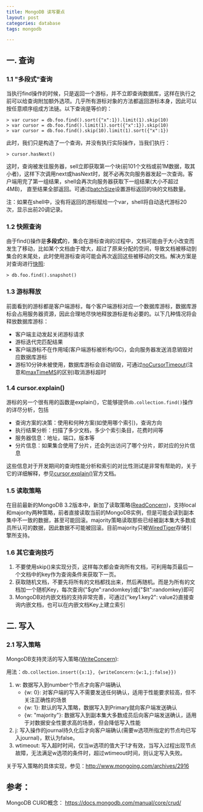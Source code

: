 ```yaml
---
title: MongoDB 读写要点
layout: post
categories: database
tags: mongodb

---
```


## 一. 查询

### 1.1 "多段式"查询

当执行find操作的时候，只是返回一个游标，并不立即查询数据库，这样在执行之前可以给查询附加额外选项。几乎所有游标对象的方法都返回游标本身，因此可以按任意顺序组成方法链。以下查询是等价的：

    > var cursor = db.foo.find().sort({"x":1}).limit(1).skip(10)
    > var cursor = db.foo.find().limit(1).sort({"x":1}).skip(10)
    > var cursor = db.foo.find().skip(10).limit(1).sort({"x":1})

此时，我们只是构造了一个查询，并没有执行实际操作，当我们执行：

    > cursor.hasNext()

这时，查询被发往服务器，sell立即获取第一个块(前101个文档或前1M数据，取其小者)，这样下次调用next或hasNext时，就不必再次向服务器发起一次查询。客户端用完了第一组结果，shell会再次向服务器获取下一组结果(大小不超过4MB)， 直至结果全部返回。可通过[batchSize][cursor.batchSize()]设置游标返回的块的文档数量。

注：如果在shell中，没有将返回的游标赋给一个var，shell将自动迭代游标20次，显示出前20调记录。

<!--more-->

### 1.2 快照查询

由于find()操作是**多段式**的，集合在游标查询的过程中，文档可能由于大小改变而发生了移动，比如某个文档由于增大，超过了原来分配的空间，导致文档被移动到集合的末尾处，此时使用游标查询可能会再次返回这些被移动的文档。解决方案是对查询进行[快照][cursor.snapshot()]:

    > db.foo.find().snapshot()

### 1.3 游标释放

前面看到的游标都是客户端游标，每个客户端游标对应一个数据库游标，数据库游标会占用服务器资源，因此合理地尽快地释放游标是有必要的。以下几种情况将会释放数据库游标：

- 客户端主动发起关闭游标请求
- 游标迭代完匹配结果
- 客户端游标不在作用域(客户端游标被析构/GC)，会向服务器发送消息销毁对应数据库游标
- 游标10分钟未被使用，数据库游标会自动销毁，可通过[noCursorTimeout][cursor.noCursorTimeout()](注意和[maxTimeMS][cursor.maxTimeMs()]的区别)取消游标超时

### 1.4 cursor.explain()

游标的另一个很有用的函数是explain()，它能够提供`db.collection.find()`操作的详尽分析，包括

- 查询方案的决策：使用和何种方案(如使用哪个索引)，查询方向
- 执行结果分析：扫描了多少文档，多少个索引条目，花费时间等
- 服务器信息：地址，端口，版本等
- 分片信息：如果集合使用了分片，还会列出访问了哪个分片，即对应的分片信息

这些信息对于开发期间的查询性能分析和索引的对比性测试是非常有帮助的，关于它的详细解释，参见[cursor.explain()][]官方文档。

### 1.5 读取策略

在目前最新的MongoDB 3.2版本中，新加了读取策略([ReadConcern][read concern])，支持local和majority两种策略，前者直接读取当前的MongoDB实例，但是可能会读到副本集中不一致的数据，甚至可能回滚。majority策略读取那些已经被副本集大多数成员所认可的数据，因此数据不可能被回滚。目前majority只被[WiredTiger][]存储引擎所支持。

### 1.6 其它查询技巧

1. 不要使用skip()来实现分页，这样每次都会查询所有文档，可利用每页最后一个文档中的key作为查询条件来获取下一页。
2. 获取随机文档，不要先将所有的文档都找出来，然后再随机。而是为所有的文档加一个随机Key，每次查询{"$gte":randomkey}或{"$lt":randomkey}即可
3. MongoDB对内嵌文档的支持非常完善，可通过{"key1.key2": value2}直接查询内嵌文档，也可以在内嵌文档Key上建立索引

## 二. 写入

### 2.1 写入策略

MongoDB支持灵活的写入策略([WriteConcern][write concern]):

用法：`db.collection.insert({x:1}, {writeConcern:{w:1,j:false}})`

1. w: 数据写入到number个节点才向客户端确认
    - {w: 0}: 对客户端的写入不需要发送任何确认，适用于性能要求较高，但不关注正确性的场景
    - {w: 1}: 默认的写入策略，数据写入到Primary就向客户端发送确认
    - {w: "majority"}: 数据写入到副本集大多数成员后向客户端发送确认，适用于对数据安全性要求高的场景，但会降低写入性能
2. j: 写入操作的journal持久化后才向客户端确认(需要w选项所指定的节点均已写入journal)，默认为false。
3. wtimeout: 写入超时时间，仅当w选项的值大于1才有效，当写入过程出现节点故障，无法满足w选项的条件时，超过wtimeout时间，则认定写入失败。

关于写入策略的具体实现，参见：http://www.mongoing.com/archives/2916

## 参考：

MongoDB CURD概念： https://docs.mongodb.com/manual/core/crud/

[cursor.snapshot()]: https://docs.mongodb.com/manual/reference/method/cursor.snapshot/
[cursor.explain()]:https://docs.mongodb.com/manual/reference/method/cursor.explain/#cursor.explain
[cursor.noCursorTimeout()]: https://docs.mongodb.com/manual/reference/method/cursor.noCursorTimeout/#cursor.noCursorTimeout
[cursor.maxTimeMs()]: https://docs.mongodb.com/manual/reference/method/cursor.maxTimeMS/
[cursor.batchSize()]: https://docs.mongodb.com/manual/reference/method/cursor.batchSize/#cursor.batchSize
[write concern]: https://docs.mongodb.com/manual/reference/write-concern/
[read concern]: https://docs.mongodb.com/manual/reference/read-concern/
[MMAPv1]: https://docs.mongodb.com/manual/core/mmapv1/
[WiredTiger]: https://docs.mongodb.com/manual/core/WiredTiger/
